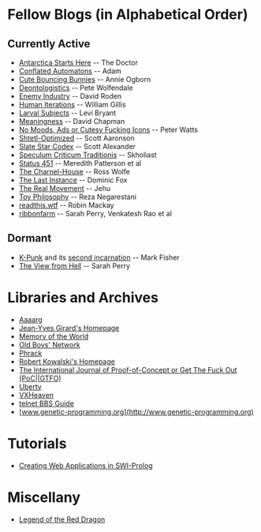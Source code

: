 # Fellow Blogs (in Alphabetical Order)

## Currently Active

* [Antarctica Starts Here](https://drwho.virtadpt.net/) -- The Doctor
* [Conflated Automatons](https://conflatedautomatons.wordpress.com/) -- Adam
* [Cute Bouncing Bunnies](https://cutebouncingbunnies.wordpress.com/) -- Annie Ogborn
* [Deontologistics](https://deontologistics.wordpress.com/) -- Pete Wolfendale
* [Enemy Industry](https://enemyindustry.wordpress.com) -- David Roden
* [Human Iterations](http://humaniterations.net) -- William Gillis
* [Larval Subjects](https://larvalsubjects.wordpress.com/) -- Levi Bryant
* [Meaningness](https://meaningness.com) -- David Chapman
* [No Moods, Ads or Cutesy Fucking Icons](https://www.rifters.com/crawl/)
  -- Peter Watts
* [Shtetl-Optimized](https://www.scottaaronson.com/blog) -- Scott Aaronson
* [Slate Star Codex](https://slatestarcodex.com) -- Scott Alexander
* [Speculum Criticum Traditionis](https://speculumcriticum.blogspot.com/) -- Skholiast
* [Status 451](https://status451.com) -- Meredith Patterson et al
* [The Charnel-House](https://thecharnelhouse.org/) -- Ross Wolfe
* [The Last Instance](https://thelastinstance.com) -- Dominic Fox
* [The Real Movement](https://therealmovement.wordpress.com/) -- Jehu
* [Toy Philosophy](https://toyphilosophy.com/) -- Reza Negarestani
* [readthis.wtf](http://readthis.wtf/) -- Robin Mackay
* [ribbonfarm](https://www.ribbonfarm.com/) -- Sarah Perry, Venkatesh Rao et al

## Dormant

* [K-Punk](http://k-punk.abstractdynamics.org/) and
  its [second incarnation](http://k-punk.org) -- Mark Fisher
* [The View from Hell](https://theviewfromhellyes.wordpress.com/) -- Sarah Perry

# Libraries and Archives

* [Aaaarg](http://aaaarg.fail/)
* [Jean-Yves Girard's Homepage](http://girard.perso.math.cnrs.fr/Accueil.html)
* [Memory of the World](https://library.memoryoftheworld.org)
* [Old Boys' Network](https://www.obn.org/inhalt_index.html)
* [Phrack](http://www.phrack.org/)
* [Robert Kowalski's Homepage](https://www.doc.ic.ac.uk/~rak/)
* [The International Journal of Proof-of-Concept or Get The Fuck Out (PoC||GTFO)](https://www.alchemistowl.org/pocorgtfo/)
* [Uberty](http://uberty.org/)
* [VXHeaven](http://83.133.184.251/virensimulation.org/index.html)
* [telnet BBS Guide](https://www.telnetbbsguide.com/)
* [www.genetic-programming.org](http://www.genetic-programming.org)

# Tutorials

* [Creating Web Applications in SWI-Prolog](http://www.pathwayslms.com/swipltuts/html/index.html)

# Miscellany

* [Legend of the Red Dragon](/static/lord.html)

